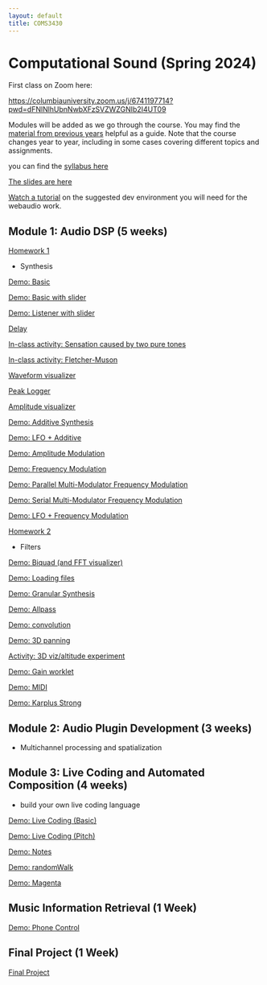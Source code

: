 ```yaml
---
layout: default
title: COMS3430
---
```

 
# Computational Sound (Spring 2024)

First class on Zoom here:

https://columbiauniversity.zoom.us/j/6741197714?pwd=dFNlNlhUbnNwbXFzSVZWZGNIb2I4UT09


Modules will be added as we go through the course.
You may find the [material from previous years](../index.md) helpful as a guide.
Note that the course changes year to year, including in some cases covering different topics and assignments.

you can find the [syllabus here](./syllabus.pdf)

[The slides are here](https://drive.google.com/drive/folders/1o9AQB42xDqnKHA0Lyx8wZhg2Ob-UsbpH?usp=sharing)

[Watch a tutorial](https://youtu.be/fzBOvsVxFKk) on the suggested dev environment you will need for the webaudio work.


## Module 1: Audio DSP (5 weeks)

[Homework 1](./Lab1)

- Synthesis 

[Demo: Basic](./basic)

[Demo: Basic with slider](./basic_slider)

[Demo: Listener with slider](./listener_slider)

[Delay](./delay)

[In-class activity: Sensation caused by two pure tones](./beatingDemo)

[In-class activity: Fletcher-Muson](./equalLoudness)

[Waveform visualizer](./wave_logger)

[Peak Logger](./peak_logger)

[Amplitude visualizer](https://stackoverflow.com/a/44360729/1609406)

[Demo: Additive Synthesis](./addititive)

[Demo: LFO + Additive](./lfoAddititve)

[Demo: Amplitude Modulation](./am)

[Demo: Frequency Modulation](./fm)

[Demo: Parallel Multi-Modulator Frequency Modulation](./parmmfm)

[Demo: Serial Multi-Modulator Frequency Modulation](./sermmfm)

[Demo: LFO + Frequency Modulation](./lfofm)

[Homework 2](./Lab2)


- Filters

[Demo: Biquad (and FFT visualizer)](./biquad)

[Demo: Loading files](./loadFile)

[Demo: Granular Synthesis](./granular)

[Demo: Allpass](./allpass) 

[Demo: convolution](./convolution)

[Demo: 3D panning](./3dpanning)

[Activity: 3D viz/altitude experiment](./altitude)

[Demo: Gain worklet](./gain_worklet)

[Demo: MIDI](./midi)

[Demo: Karplus Strong](./karplus_strong)

<!-- [Homework 3]() -->

## Module 2: Audio Plugin Development (3 weeks)

- Multichannel processing and spatialization

## Module 3: Live Coding and Automated Composition (4 weeks) 

- build your own live coding language

[Demo: Live Coding (Basic)](./liveCodeBasic)

[Demo: Live Coding (Pitch)](./liveCodePitch)


[Demo: Notes](./notes)

[Demo: randomWalk](./randomWalk)

[Demo: Magenta](./magenta)

<!-- [Homework 4: Live Coding](/Lab4.md) -->

## Music Information Retrieval (1 Week)

[Demo: Phone Control](./phonecontrol)

## Final Project (1 Week)
[Final Project](./Final)
